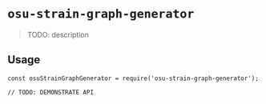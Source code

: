 # `osu-strain-graph-generator`

> TODO: description

## Usage

```
const osuStrainGraphGenerator = require('osu-strain-graph-generator');

// TODO: DEMONSTRATE API
```
